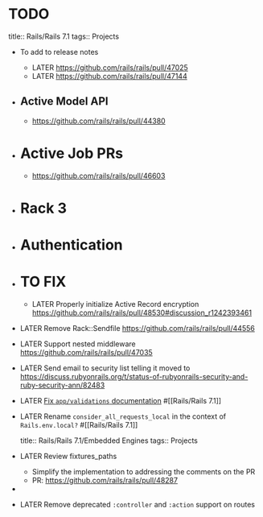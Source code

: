 # TODO

  title:: Rails/Rails 7.1
  tags:: Projects

- To add to release notes
	- LATER https://github.com/rails/rails/pull/47025
	- LATER https://github.com/rails/rails/pull/47144
- ## Active Model API
	- https://github.com/rails/rails/pull/44380
- # Active Job PRs
	- https://github.com/rails/rails/pull/46603
- # Rack 3
- # Authentication
- # TO FIX
	- LATER Properly initialize Active Record encryption https://github.com/rails/rails/pull/48530#discussion_r1242393461
- LATER Remove Rack::Sendfile https://github.com/rails/rails/pull/44556
- LATER Support nested middleware https://github.com/rails/rails/pull/47035
- LATER Send email to security list telling it moved to https://discuss.rubyonrails.org/t/status-of-rubyonrails-security-and-ruby-security-ann/82483

- LATER [Fix `app/validations` documentation](https://github.com/rails/rails/pull/46964/files#r1071502763) #[[Rails/Rails 7.1]]
- LATER Rename `consider_all_requests_local` in the context of `Rails.env.local?` #[[Rails/Rails 7.1]]

  title:: Rails/Rails 7.1/Embedded Engines
  tags:: Projects

- LATER Review fixtures_paths
	- Simplify the implementation to addressing the comments on the PR
	- PR: https://github.com/rails/rails/pull/48287
-

- LATER Remove deprecated `:controller` and `:action` support on routes
